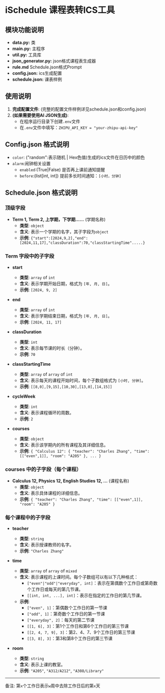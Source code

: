 # iSchedule 课程表转ICS工具

## 模块功能说明
- **data.py:** 类
- **main.py:** 主程序
- **util.py:** 工具库
- **json_generator.py:** json格式课程表生成器
- **rule.md** Schedule.json格式Prompt
- **config.json:** ics生成配置
- **schedule.json:** 课表样例

## 使用说明
1. **完成配置文件**: (完整的配置文件样例详见schedule.json和config.json)
2. **(如果需要使用AI JSON生成)**: 
   * 在程序运行目录下创建```.env```文件
   * 在```.env```文件中填写：```ZHIPU_API_KEY = "your-zhipu-api-key"```



## Config.json 格式说明 

   * ```color```: ("random":表示随机 | Hex色值)生成的ics文件在日历中的颜色
   * ```alarm```:闹钟相关设置
     * ```enabled```:(True|False) 是否再上课前通知提醒
     * ```before```:(list[int, int]) 提前多长时间通知：```[小时，分钟]```

## Schedule.json 格式说明

### 顶级字段
- **Term 1, Term 2, 上学期，下学期......** (学期名称)
  - **类型**: `object`
  - **含义**: 表示一个学期的名字，其子字段为`object`
  - **示例**: `{"start":[2024,9,2],"end":[2024,11,17],"classDuration":70,"classStartingTime".....}`

### Term 字段中的子字段
- **start**
  - **类型**: `array` of `int`
  - **含义**: 表示学期开始日期，格式为 `[年, 月, 日]`。
  - **示例**: `[2024, 9, 2]`

- **end**
  - **类型**: `array` of `int`
  - **含义**: 表示学期结束日期，格式为 `[年, 月, 日]`。
  - **示例**: `[2024, 11, 17]`

- **classDuration**
  - **类型**: `int`
  - **含义**: 表示每节课的时长（分钟）。
  - **示例**: `70`

- **classStartingTime**
  - **类型**: `array` of `array` of `int`
  - **含义**: 表示每天的课程开始时间，每个子数组格式为 `[小时, 分钟]`。
  - **示例**: `[[8,0],[9,15],[10,30],[13,0],[14,15]]`

- **cycleWeek**
  - **类型**: `int`
  - **含义**: 表示课程循环的周数。
  - **示例**: `2`

- **courses**
  - **类型**: `object`
  - **含义**: 表示该学期内的所有课程及其详细信息。
  - **示例**: `{ "Calculus 12": { "teacher": "Charles Zhang", "time": [["even",1]], "room": "A205" }, ... }`

### courses 中的子字段（每个课程）
- **Calculus 12, Physics 12, English Studies 12, ...** (课程名称)
  - **类型**: `object`
  - **含义**: 表示具体课程的详细信息。
  - **示例**: `{ "teacher": "Charles Zhang", "time": [["even",1]], "room": "A205" }`

### 每个课程中的子字段
- **teacher**
  - **类型**: `string`
  - **含义**: 表示授课教师的名字。
  - **示例**: `"Charles Zhang"`

- **time**
  - **类型**: `array` of `array` of `mixed`
  - **含义**: 表示课程的上课时间。每个子数组可以有以下几种格式：
    - `["even"|"odd"|"everyday", int]`：表示在第偶数个工作日或第奇数个工作日或每天的第几节课。
    - `[[int, int, ...], int]`：表示在指定的工作日的第几节课。
  - **示例**:
    - `["even", 1]`：第偶数个工作日的第一节课
    - `["odd", 1]`：第奇数个工作日的第一节课
    - `["everyday", 2]`：每天的第二节课
    - `[[1, 6], 3]`：第1个工作日和第6个工作日的第三节课
    - `[[2, 4, 7, 9], 3]`：第2、4、7、9个工作日的第三节课
    - `[[3, 8], 3]`：第3和第8个工作日的第三节课

- **room**
  - **类型**: `string`
  - **含义**: 表示上课的教室。
  - **示例**: `"A205"`, `"A312/A212"`, `"A308/Library"`
  
----------------

备注: 第`x`个工作日表示`w`周中去除工作日后的第`x`天